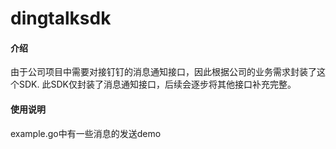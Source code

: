 # dingtalksdk



#### 介绍
由于公司项目中需要对接钉钉的消息通知接口，因此根据公司的业务需求封装了这个SDK.
此SDK仅封装了消息通知接口，后续会逐步将其他接口补充完整。


#### 使用说明

example.go中有一些消息的发送demo